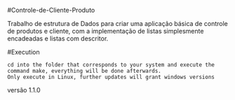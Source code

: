 #Controle-de-Cliente-Produto

Trabalho de estrutura de Dados para criar uma aplicação básica de controle de produtos e cliente, com a implementação de listas 
simplesmente encadeadas e listas com descritor.
 
#Execution

	cd into the folder that corresponds to your system and execute the command make, everything will be done afterwards.
	Only execute in Linux, further updates will grant windows versions

 versão 1.1.0
